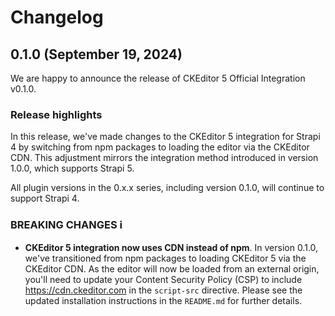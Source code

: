 # Changelog

## 0.1.0 (September 19, 2024)

We are happy to announce the release of CKEditor 5 Official Integration v0.1.0.

### Release highlights

In this release, we've made changes to the CKEditor 5 integration for Strapi 4 by switching from npm packages to loading the editor via the CKEditor CDN. This adjustment mirrors the integration method introduced in version 1.0.0, which supports Strapi 5.

All plugin versions in the 0.x.x series, including version 0.1.0, will continue to support Strapi 4.

### BREAKING CHANGES ℹ️

* **CKEditor 5 integration now uses CDN instead of npm**. In version 0.1.0, we've transitioned from npm packages to loading CKEditor 5 via the CKEditor CDN. As the editor will now be loaded from an external origin, you'll need to update your Content Security Policy (CSP) to include https://cdn.ckeditor.com in the `script-src` directive. Please see the updated installation instructions in the `README.md` for further details.
